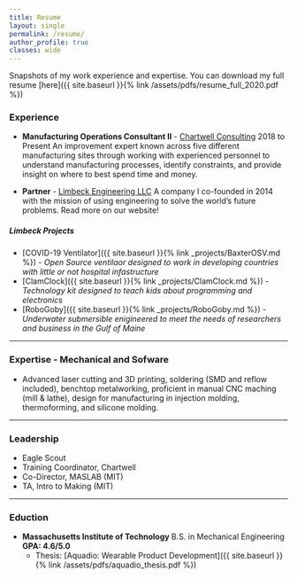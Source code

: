 ```yaml
---
title: Resume
layout: single
permalink: /resume/
author_profile: true
classes: wide
---
```


Snapshots of my work experience and expertise. You can download my full resume [here]({{ site.baseurl }}{% link /assets/pdfs/resume_full_2020.pdf %})

### Experience
 - **Manufacturing Operations Consultant II** - [Chartwell Consulting](https://www.chartwell-consulting.com) 2018 to Present
An improvement expert known across five different manufacturing sites through working with experienced personnel to understand manufacturing processes, identify constraints, and provide insight on where to best spend time and money. 

- **Partner** - [Limbeck Engineering LLC](http://www.limbeckengineering.com)
A company I co-founded in 2014 with the mission of using engineering to solve the world’s future problems. Read more on our website!

##### Limbeck Projects
- [COVID-19 Ventilator]({{ site.baseurl }}{% link _projects/BaxterOSV.md %}) - *Open Source ventilaor designed to work in developing countries with little or not hospital infastructure*
 - [ClamClock]({{ site.baseurl }}{% link _projects/ClamClock.md %}) - *Technology kit designed to teach kids about programming and electronics*
 - [RoboGoby]({{ site.baseurl }}{% link _projects/RoboGoby.md %}) - *Underwater submersible enigineered to meet the needs of researchers and business in the Gulf of Maine*

---

### Expertise - Mechanical and Sofware
* Advanced laser cutting and 3D printing, soldering (SMD and reflow included), benchtop metalworking, proficient in manual CNC maching (mill & lathe), design for manufacturing in injection molding, thermoforming, and silicone molding.

---

### Leadership
* Eagle Scout
* Training Coordinator, Chartwell
* Co-Director, MASLAB (MIT)
* TA, Intro to Making (MIT)

---

### Eduction
- **Massachusetts Institute of Technology** B.S. in Mechanical Engineering **GPA: 4.6/5.0**
	- Thesis: [Aquadio: Wearable Product Development]({{ site.baseurl }}{% link /assets/pdfs/aquadio_thesis.pdf %})

